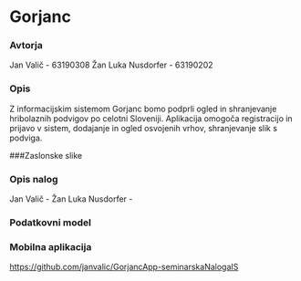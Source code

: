 # Gorjanc

### Avtorja 
Jan Valič - 63190308
Žan Luka Nusdorfer - 63190202

### Opis
Z informacijskim sistemom Gorjanc bomo podprli ogled in shranjevanje hribolaznih podvigov po celotni Sloveniji. 
Aplikacija omogoča registracijo in prijavo v sistem, dodajanje in ogled osvojenih vrhov, shranjevanje slik s podviga.

###Zaslonske slike


### Opis nalog
Jan Valič - 
Žan Luka Nusdorfer - 

### Podatkovni model


### Mobilna aplikacija
https://github.com/janvalic/GorjancApp-seminarskaNalogaIS